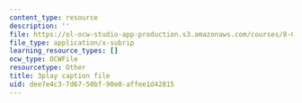 ```yaml
---
content_type: resource
description: ''
file: https://ol-ocw-studio-app-production.s3.amazonaws.com/courses/8-01sc-classical-mechanics-fall-2016/dee7e4c37d6750bf90e0affee1d42815_7x62TdS0Nn0.vtt
file_type: application/x-subrip
learning_resource_types: []
ocw_type: OCWFile
resourcetype: Other
title: 3play caption file
uid: dee7e4c3-7d67-50bf-90e0-affee1d42815
---
```


